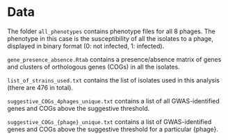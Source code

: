 # Data

The folder `all_phenotypes` contains phenotype files for all 8 phages. The phenotype in this case is the susceptibility of all the isolates to a phage, displayed in binary format (0: not infected, 1: infected).

`gene_presence_absence.Rtab` contains a presence/absence matrix of genes and clusters of orthologous genes (COGs) in all the isolates.

`list_of_strains_used.txt` contains the list of isolates used in this analysis (there are 476 in total).

`suggestive_COGs_4phages_unique.txt` contains a list of all GWAS-identified genes and COGs above the suggestive threshold.

`suggestive_COGs_{phage}_unique.txt` contains a list of GWAS-identified genes and COGs above the suggestive threshold for a particular {phage}.
